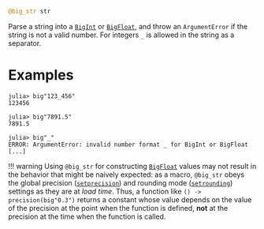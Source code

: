 ```julia
@big_str str
```

Parse a string into a [`BigInt`](@ref) or [`BigFloat`](@ref), and throw an `ArgumentError` if the string is not a valid number. For integers `_` is allowed in the string as a separator.

# Examples

```jldoctest
julia> big"123_456"
123456

julia> big"7891.5"
7891.5

julia> big"_"
ERROR: ArgumentError: invalid number format _ for BigInt or BigFloat
[...]
```

!!! warning
    Using `@big_str` for constructing [`BigFloat`](@ref) values may not result in the behavior that might be naively expected: as a macro, `@big_str` obeys the global precision ([`setprecision`](@ref)) and rounding mode ([`setrounding`](@ref)) settings as they are at *load time*. Thus, a function like `() -> precision(big"0.3")` returns a constant whose value depends on the value of the precision at the point when the function is defined, **not** at the precision at the time when the function is called.

